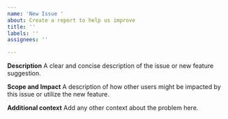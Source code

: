 ```yaml
---
name: 'New Issue '
about: Create a report to help us improve
title: ''
labels: ''
assignees: ''

---
```


**Description**
A clear and concise description of the issue or new feature suggestion.

**Scope and Impact**
A description of how other users might be impacted by this issue or utilize the new feature.

**Additional context**
Add any other context about the problem here.
